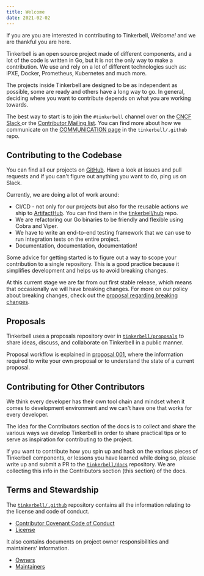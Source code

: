 ```yaml
---
title: Welcome
date: 2021-02-02
---
```


If you are you are interested in contributing to Tinkerbell, _Welcome!_ and we are thankful you are here.

Tinkerbell is an open source project made of different components, and a lot of the code is written in Go, but it is not the only way to make a contribution. We use and rely on a lot of different technologies such as: iPXE, Docker, Prometheus, Kubernetes and much more.

The projects inside Tinkerbell are designed to be as independent as possible, some are ready and others have a long way to go. In general, deciding where you want to contribute depends on what you are working towards.

The best way to start is to join the `#tinkerbell` channel over on the [CNCF Slack ](https://slack.cncf.org/) or the [Contributor Mailing list](https://github.com/tinkerbell/.github/blob/master/COMMUNICATION.md#contributors-mailing-list). You can find more about how we communicate on the [COMMUNICATION page](https://github.com/tinkerbell/.github/blob/master/COMMUNICATION.md) in the `tinkerbell/.github` repo.

## Contributing to the Codebase

You can find all our projects on [GitHub](https://github.com/tinkerbell). Have a look at issues and pull requests and if you can't figure out anything you want to do, ping us on Slack.

Currently, we are doing a lot of work around:

- CI/CD - not only for our projects but also for the reusable actions we ship to [ArtifactHub](https://artifacthub.io/packages/search?page=1&org=tinkerbell-community). You can find them in the [tinkerbell/hub](https://github.com/tinkerbell/hub) repo.
- We are refactoring our Go binaries to be friendly and flexible using Cobra and Viper.
- We have to write an end-to-end testing framework that we can use to run integration tests on the entire project.
- Documentation, documentation, documentation!

Some advice for getting started is to figure out a way to scope your contribution to a single repository. This is a good practice because it simplifies development and helps us to avoid breaking changes. 

At this current stage we are far from out first stable release, which means that occasionally we will have breaking changes. For more on our policy about breaking changes, check out the [proposal regarding breaking changes](https://github.com/tinkerbell/proposals/blob/master/proposals/0011/README.md).

## Proposals

Tinkerbell uses a proposals repository over in [`tinkerbell/proposals`](https://github.com/tinkerbell/proposals) to share ideas, discuss, and collaborate on Tinkerbell in a public manner.

Proposal workflow is explained in [proposal 001](https://github.com/tinkerbell/proposals/tree/master/proposals/0001), where the information required to write your own proposal or to understand the state of a current proposal.

## Contributing for Other Contributors

We think every developer has their own tool chain and mindset when it comes to development environment and we can't have one that works for every developer.

The idea for the Contributors section of the docs is to collect and share the various ways we develop Tinkerbell in order to share practical tips or to serve as inspiration for contributing to the project.

If you want to contribute how you spin up and hack on the various pieces of Tinkerbell components, or lessons you have learned while doing so, please write up and submit a PR to the [`tinkerbell/docs`](https://github.com/tinkerbell/tinkerbell-docs) repository. We are collecting this info in the Contributors section (this section) of the docs.

## Terms and Stewardship

The [`tinkerbell/.github`](https://github.com/tinkerbell/.github) repository contains all the information relating to the license and code of conduct.

- [Contributor Covenant Code of Conduct](https://github.com/tinkerbell/.github/blob/master/CODE_OF_CONDUCT.md)
- [License](https://github.com/tinkerbell/.github/blob/master/LICENSE)

It also contains documents on project owner responsibilities and maintainers' information.

- [Owners](https://github.com/tinkerbell/.github/blob/master/OWNERS.md)
- [Maintainers](https://github.com/tinkerbell/.github/blob/master/MAINTAINERS.md)
